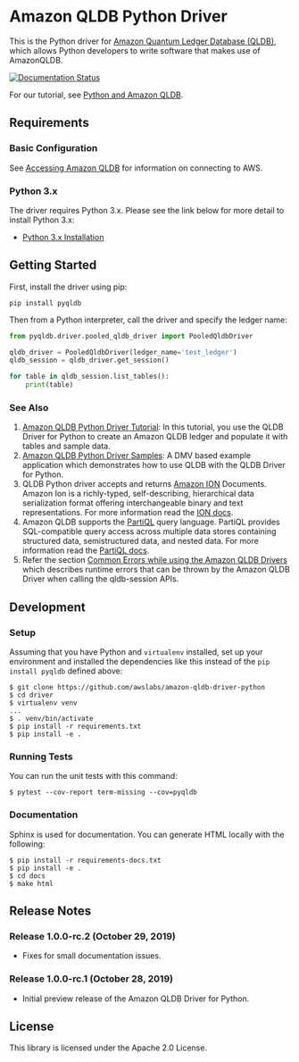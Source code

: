 # Amazon QLDB Python Driver

This is the Python driver for [Amazon Quantum Ledger Database (QLDB)](https://aws.amazon.com/qldb/), which allows Python developers
to write software that makes use of AmazonQLDB.

[![Documentation Status](https://readthedocs.org/projects/amazon-qldb-driver-python/badge/?version=latest)](https://amazon-qldb-driver-python.readthedocs.io/en/latest/?badge=latest)

For our tutorial, see [Python and Amazon QLDB](https://docs.aws.amazon.com/qldb/latest/developerguide/getting-started.python.html).

## Requirements

### Basic Configuration

See [Accessing Amazon QLDB](https://docs.aws.amazon.com/qldb/latest/developerguide/accessing.html) for information on connecting to AWS.

### Python 3.x

The driver requires Python 3.x. Please see the link below for more detail to install Python 3.x:

* [Python 3.x Installation](https://www.python.org/downloads/)

## Getting Started

First, install the driver using pip:

```pip install pyqldb```


Then from a Python interpreter, call the driver and specify the ledger name:

```python
from pyqldb.driver.pooled_qldb_driver import PooledQldbDriver

qldb_driver = PooledQldbDriver(ledger_name='test_ledger')
qldb_session = qldb_driver.get_session()

for table in qldb_session.list_tables():
    print(table)
```

### See Also

1. [Amazon QLDB Python Driver Tutorial](https://docs.aws.amazon.com/qldb/latest/developerguide/getting-started.python.tutorial.html): In this tutorial, you use the QLDB Driver for Python to create an Amazon QLDB ledger and populate it with tables and sample data.
2. [Amazon QLDB Python Driver Samples](https://github.com/awslabs/amazon-qldb-driver-python): A DMV based example application which demonstrates how to use QLDB with the QLDB Driver for Python.
3. QLDB Python driver accepts and returns [Amazon ION](http://amzn.github.io/ion-docs/) Documents. Amazon Ion is a richly-typed, self-describing, hierarchical data serialization format offering interchangeable binary and text representations. For more information read the [ION docs](https://readthedocs.org/projects/ion-python/).
4. Amazon QLDB supports the [PartiQL](https://partiql.org/) query language. PartiQL provides SQL-compatible query access across multiple data stores containing structured data, semistructured data, and nested data. For more information read the [PartiQL docs](https://partiql.org/docs.html).
5. Refer the section [Common Errors while using the Amazon QLDB Drivers](https://docs.aws.amazon.com/qldb/latest/developerguide/driver-errors.html) which describes runtime errors that can be thrown by the Amazon QLDB Driver when calling the qldb-session APIs.

## Development

### Setup

Assuming that you have Python and `virtualenv` installed, set up your environment and installed the dependencies
like this instead of the `pip install pyqldb` defined above:

```
$ git clone https://github.com/awslabs/amazon-qldb-driver-python
$ cd driver
$ virtualenv venv
...
$ . venv/bin/activate
$ pip install -r requirements.txt
$ pip install -e .
```

### Running Tests

You can run the unit tests with this command:

```
$ pytest --cov-report term-missing --cov=pyqldb
```

### Documentation 

Sphinx is used for documentation. You can generate HTML locally with the following:

```
$ pip install -r requirements-docs.txt
$ pip install -e .
$ cd docs
$ make html
```

## Release Notes

### Release 1.0.0-rc.2 (October 29, 2019)

* Fixes for small documentation issues.

### Release 1.0.0-rc.1 (October 28, 2019)

* Initial preview release of the Amazon QLDB Driver for Python.

## License

This library is licensed under the Apache 2.0 License.